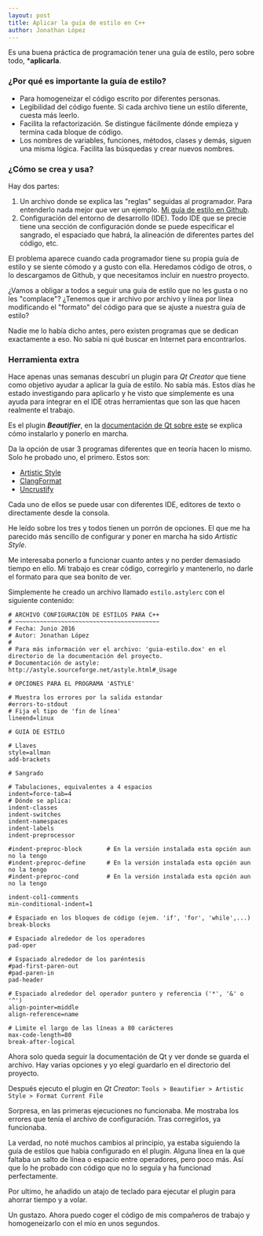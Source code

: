```yaml
---
layout: post
title: Aplicar la guía de estilo en C++
author: Jonathan López
---
```


Es una buena práctica de programación tener una guía de estilo, pero sobre todo, ***aplicarla**. 

### ¿Por qué es importante la guía de estilo?

* Para homogeneizar el código escrito por diferentes personas.
* Legibilidad del código fuente. Si cada archivo tiene un estilo diferente, cuesta más leerlo.
* Facilita la refactorización. Se distingue fácilmente dónde empieza y termina cada bloque de código.
* Los nombres de variables, funciones, métodos, clases y demás, siguen una misma lógica. Facilita las búsquedas y crear nuevos nombres.

### ¿Cómo se crea y usa?

Hay dos partes:

1. Un archivo donde se explica las "reglas" seguidas al programador. Para entenderlo nada mejor que ver un ejemplo. [Mi guía de estilo en Github](https://github.com/Jolouster/Guia-de-estilo.git).
2. Configuración del entorno de desarrollo (IDE). Todo IDE que se precie tiene una sección de configuración donde se puede especificar el sangrado, el espaciado que habrá, la alineación de diferentes partes del código, etc.

El problema aparece cuando cada programador tiene su propia guía de estilo y se siente cómodo y a gusto con ella. Heredamos código de otros, o lo descargamos de Github, y que necesitamos incluir en nuestro proyecto.

¿Vamos a obligar a todos a seguir una guía de estilo que no les gusta o no les "complace"? ¿Tenemos que ir archivo por archivo y línea por línea modificando el "formato" del código para que se ajuste a nuestra guía de estilo?

Nadie me lo había dicho antes, pero existen programas que se dedican exactamente a eso. No sabía ni qué buscar en Internet para encontrarlos.

### Herramienta extra

Hace apenas unas semanas descubrí un plugin para *Qt Creator* que tiene como objetivo ayudar a aplicar la guía de estilo. No sabía más. Estos días he estado investigando para aplicarlo y he visto que simplemente es una ayuda para integrar en el IDE otras herramientas que son las que hacen realmente el trabajo.

Es el plugin ***Beautifier***, en la [documentación de Qt sobre este](http://doc.qt.io/qtcreator/creator-beautifier.html) se explica cómo instalarlo y ponerlo en marcha. 

Da la opción de usar 3 programas diferentes que en teoría hacen lo mismo. Solo he probado uno, el primero. Estos son:

* [Artistic Style](http://astyle.sourceforge.net/)
* [ClangFormat](http://clang.llvm.org/docs/ClangFormat.html)
* [Uncrustify](http://uncrustify.sourceforge.net/)

Cada uno de ellos se puede usar con diferentes IDE, editores de texto o directamente desde la consola.

He leído sobre los tres y todos tienen un porrón de opciones. El que me ha parecido más sencillo de configurar y poner en marcha ha sido *Artistic Style*. 

Me interesaba ponerlo a funcionar cuanto antes y no perder demasiado tiempo en ello. Mi trabajo es crear código, corregirlo y mantenerlo, no darle el formato para que sea bonito de ver.

Simplemente he creado un archivo llamado `estilo.astylerc` con el siguiente contenido:

	# ARCHIVO CONFIGURACIÓN DE ESTILOS PARA C++
	# ~~~~~~~~~~~~~~~~~~~~~~~~~~~~~~~~~~~~~~~~~
	# Fecha: Junio 2016
	# Autor: Jonathan López
	#
	# Para más información ver el archivo: 'guia-estilo.dox' en el directorio de la documentación del proyecto.
	# Documentación de astyle: http://astyle.sourceforge.net/astyle.html#_Usage

	# OPCIONES PARA EL PROGRAMA 'ASTYLE'

	# Muestra los errores por la salida estandar
	#errors-to-stdout
	# Fija el tipo de 'fin de línea'
	lineend=linux

	# GUIA DE ESTILO

	# Llaves
	style=allman
	add-brackets

	# Sangrado

	# Tabulaciones, equivalentes a 4 espacios
	indent=force-tab=4
	# Dónde se aplica:
	indent-classes
	indent-switches
	indent-namespaces
	indent-labels
	indent-preprocessor

	#indent-preproc-block		# En la versión instalada esta opción aun no la tengo
	#indent-preproc-define		# En la versión instalada esta opción aun no la tengo
	#indent-preproc-cond		# En la versión instalada esta opción aun no la tengo

	indent-col1-comments
	min-conditional-indent=1

	# Espaciado en los bloques de código (ejem. 'if', 'for', 'while',...)
	break-blocks

	# Espaciado alrededor de los operadores
	pad-oper

	# Espaciado alrededor de los paréntesis
	#pad-first-paren-out
	#pad-paren-in
	pad-header

	# Espaciado alrededor del operador puntero y referencia ('*', '&' o '^')
	align-pointer=middle
	align-reference=name

	# Limite el largo de las líneas a 80 carácteres
	max-code-length=80
	break-after-logical

Ahora solo queda seguir la documentación de Qt y ver donde se guarda el archivo. Hay varias opciones y yo elegí guardarlo en el directorio del proyecto.

Después ejecuto el plugin en *Qt Creator*: `Tools > Beautifier > Artistic Style > Format Current File`

Sorpresa, en las primeras ejecuciones no funcionaba. Me mostraba los errores que tenía el archivo de configuración. Tras corregirlos, ya funcionaba.

La verdad, no noté muchos cambios al principio, ya estaba siguiendo la guía de estilos que había configurado en el plugin. Alguna línea en la que faltaba un salto de línea o espacio entre operadores, pero poco más. Así que ĺo he probado con código que no lo seguía y ha funcionad perfectamente.

Por ultimo, he añadido un atajo de teclado para ejecutar el plugin para ahorrar tiempo y a volar.

Un gustazo. Ahora puedo coger el código de mis compañeros de trabajo y homogeneizarlo con el mio en unos segundos.